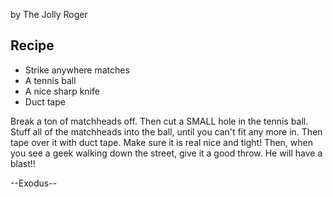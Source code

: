 by The Jolly Roger

## Recipe

- Strike anywhere matches
- A tennis ball
- A nice sharp knife
- Duct tape

Break a ton of matchheads off. Then cut a SMALL hole in the tennis 
ball. Stuff all of the matchheads into the ball, until you can't 
fit any more in. Then tape over it with duct tape. Make sure it is 
real nice and tight! Then, when you see a geek walking down the 
street, give it a good throw. He will have a blast!!

--Exodus--
